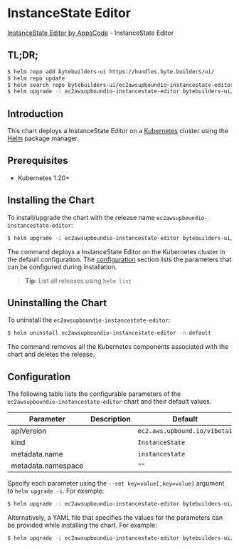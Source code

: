 # InstanceState Editor

[InstanceState Editor by AppsCode](https://byte.builders) - InstanceState Editor

## TL;DR;

```bash
$ helm repo add bytebuilders-ui https://bundles.byte.builders/ui/
$ helm repo update
$ helm search repo bytebuilders-ui/ec2awsupboundio-instancestate-editor --version=v0.4.18
$ helm upgrade -i ec2awsupboundio-instancestate-editor bytebuilders-ui/ec2awsupboundio-instancestate-editor -n default --create-namespace --version=v0.4.18
```

## Introduction

This chart deploys a InstanceState Editor on a [Kubernetes](http://kubernetes.io) cluster using the [Helm](https://helm.sh) package manager.

## Prerequisites

- Kubernetes 1.20+

## Installing the Chart

To install/upgrade the chart with the release name `ec2awsupboundio-instancestate-editor`:

```bash
$ helm upgrade -i ec2awsupboundio-instancestate-editor bytebuilders-ui/ec2awsupboundio-instancestate-editor -n default --create-namespace --version=v0.4.18
```

The command deploys a InstanceState Editor on the Kubernetes cluster in the default configuration. The [configuration](#configuration) section lists the parameters that can be configured during installation.

> **Tip**: List all releases using `helm list`

## Uninstalling the Chart

To uninstall the `ec2awsupboundio-instancestate-editor`:

```bash
$ helm uninstall ec2awsupboundio-instancestate-editor -n default
```

The command removes all the Kubernetes components associated with the chart and deletes the release.

## Configuration

The following table lists the configurable parameters of the `ec2awsupboundio-instancestate-editor` chart and their default values.

|     Parameter      | Description |                 Default                 |
|--------------------|-------------|-----------------------------------------|
| apiVersion         |             | <code>ec2.aws.upbound.io/v1beta1</code> |
| kind               |             | <code>InstanceState</code>              |
| metadata.name      |             | <code>instancestate</code>              |
| metadata.namespace |             | <code>""</code>                         |


Specify each parameter using the `--set key=value[,key=value]` argument to `helm upgrade -i`. For example:

```bash
$ helm upgrade -i ec2awsupboundio-instancestate-editor bytebuilders-ui/ec2awsupboundio-instancestate-editor -n default --create-namespace --version=v0.4.18 --set apiVersion=ec2.aws.upbound.io/v1beta1
```

Alternatively, a YAML file that specifies the values for the parameters can be provided while
installing the chart. For example:

```bash
$ helm upgrade -i ec2awsupboundio-instancestate-editor bytebuilders-ui/ec2awsupboundio-instancestate-editor -n default --create-namespace --version=v0.4.18 --values values.yaml
```
